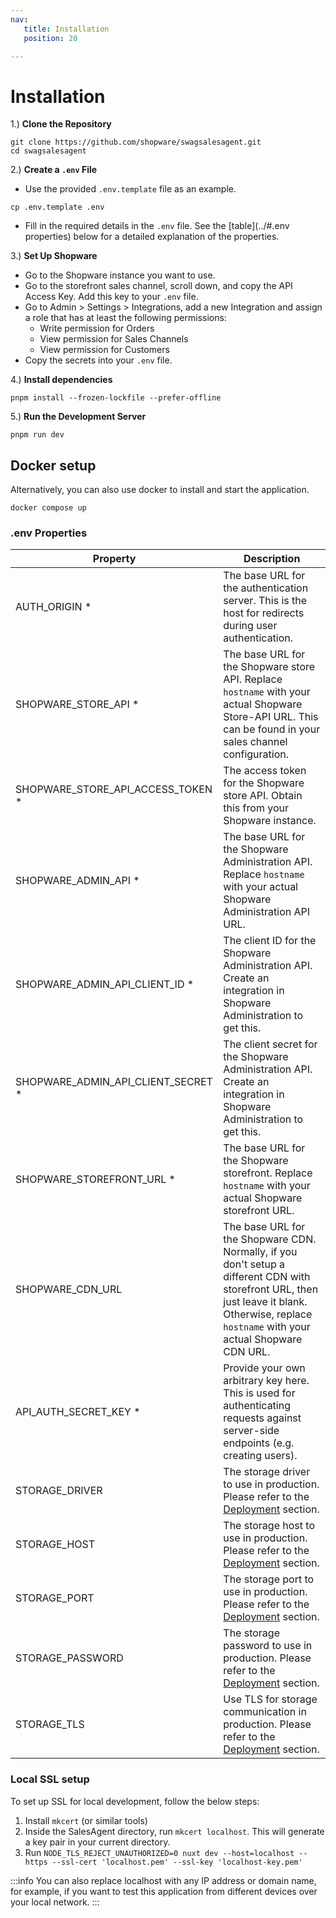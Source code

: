 ```yaml
---
nav:
   title: Installation
   position: 20

---
```


# Installation

1.) **Clone the Repository**

```shell
git clone https://github.com/shopware/swagsalesagent.git
cd swagsalesagent
```

2.) **Create a `.env` File**

* Use the provided `.env.template` file as an example.

```shell
cp .env.template .env
```

* Fill in the required details in the `.env` file. See the [table](../#.env properties) below for a detailed explanation of the properties.

3.) **Set Up Shopware**

* Go to the Shopware instance you want to use.
* Go to the storefront sales channel, scroll down, and copy the API Access Key. Add this key to your `.env` file.
* Go to Admin > Settings > Integrations, add a new Integration and assign a role that has at least the following permissions:
  * Write permission for Orders
  * View permission for Sales Channels
  * View permission for Customers
* Copy the secrets into your `.env` file.

4.) **Install dependencies**

```shell
pnpm install --frozen-lockfile --prefer-offline
```

5.) **Run the Development Server**

```shell
pnpm run dev
```

## Docker setup

Alternatively, you can also use docker to install and start the application.

```shell
docker compose up
```

### .env Properties

| Property                         | Description                                                                                                                                                 |
|----------------------------------|-------------------------------------------------------------------------------------------------------------------------------------------------------------|
| AUTH_ORIGIN *                     | The base URL for the authentication server. This is the host for redirects during user authentication.                                                      |
| SHOPWARE_STORE_API *                | The base URL for the Shopware store API. Replace `hostname` with your actual Shopware Store-API URL. This can be found in your sales channel configuration. |
| SHOPWARE_STORE_API_ACCESS_TOKEN *  | The access token for the Shopware store API. Obtain this from your Shopware instance.                                                                       |
| SHOPWARE_ADMIN_API *               | The base URL for the Shopware Administration API. Replace `hostname` with your actual Shopware Administration API URL.                                      |
| SHOPWARE_ADMIN_API_CLIENT_ID *     | The client ID for the Shopware Administration API. Create an integration in Shopware Administration to get this.                                            |
| SHOPWARE_ADMIN_API_CLIENT_SECRET * | The client secret for the Shopware Administration API. Create an integration in Shopware Administration to get this.                                        |
| SHOPWARE_STOREFRONT_URL *          | The base URL for the Shopware storefront. Replace `hostname` with your actual Shopware storefront URL.                                                      |
| SHOPWARE_CDN_URL                 | The base URL for the Shopware CDN. Normally, if you don't setup a different CDN with storefront URL, then just leave it blank. Otherwise, replace `hostname` with your actual Shopware CDN URL.                                                                 |
| API_AUTH_SECRET_KEY *              | Provide your own arbitrary key here. This is used for authenticating requests against server-side endpoints (e.g. creating users).                          |
| STORAGE_DRIVER                   | The storage driver to use in production. Please refer to the [Deployment](./deployment#deployment) section.                                                             |
| STORAGE_HOST                     | The storage host to use in production. Please refer to the [Deployment](./deployment#deployment) section.                                                               |
| STORAGE_PORT                     | The storage port to use in production. Please refer to the [Deployment](./deployment#deployment) section.                                                               |
| STORAGE_PASSWORD                 | The storage password to use in production. Please refer to the [Deployment](./deployment#deployment) section.                                                           |
| STORAGE_TLS                      | Use TLS for storage communication in production. Please refer to the [Deployment](./deployment#deployment) section.                                                     |

### Local SSL setup

To set up SSL for local development, follow the below steps:

1. Install `mkcert` (or similar tools)
2. Inside the SalesAgent directory, run `mkcert localhost`. This will generate a key pair in your current directory.
3. Run `NODE_TLS_REJECT_UNAUTHORIZED=0 nuxt dev --host=localhost --https --ssl-cert 'localhost.pem' --ssl-key 'localhost-key.pem'`

:::info
You can also replace localhost with any IP address or domain name, for example, if you want to test this application from different devices over your local network.
:::
